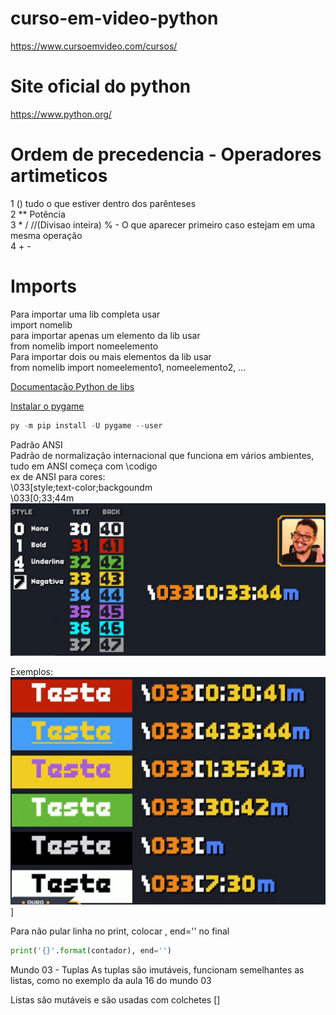 # curso-em-video-python
https://www.cursoemvideo.com/cursos/  

# Site oficial do python  
https://www.python.org/ 

# Ordem de precedencia - Operadores artimeticos
1  () tudo o que estiver dentro dos parênteses  
2  ** Potência  
3  * / //(Divisao inteira)  % - O que aparecer primeiro caso estejam em uma mesma operação  
4  + -  

# Imports
Para importar uma lib completa usar  
import nomelib  
para importar apenas um elemento da lib usar  
from nomelib import nomeelemento  
Para importar dois ou mais elementos da lib usar  
from nomelib import nomeelemento1, nomeelemento2, ...

[Documentação Python de libs](https://docs.python.org/3/library/index.html)  

[Instalar o pygame](https://www.pygame.org/wiki/GettingStarted) 
~~~python
py -m pip install -U pygame --user
~~~  

Padrão ANSI  
Padrão de normalização internacional que funciona em vários ambientes, tudo em ANSI começa com \codigo  
ex de ANSI para cores:  
\033[style;text-color;backgoundm  
\033[0;33;44m  
![](img/PadraoANSICores.PNG)  

Exemplos:  
![](img/ExemplosANSI.PNG)]  

Para não pular linha no print, colocar , end='' no final  
~~~python
print('{}'.format(contador), end='')
~~~

Mundo 03 - Tuplas
As tuplas são imutáveis, funcionam semelhantes as listas, como no exemplo da aula 16 do mundo 03  

Listas são mutáveis e são usadas com colchetes []